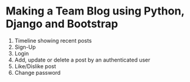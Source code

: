 # Making a Team Blog using Python, Django and Bootstrap

1. Timeline showing recent posts
2. Sign-Up
3. Login
4. Add, update or delete a post by an authenticated user
5. Like/Dislike post
6. Change password
